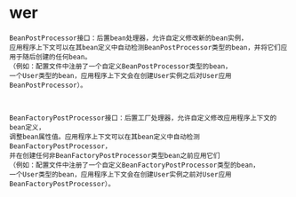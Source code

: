 #   wer 
    BeanPostProcessor接口：后置bean处理器，允许自定义修改新的bean实例，
    应用程序上下文可以在其bean定义中自动检测BeanPostProcessor类型的bean，并将它们应用于随后创建的任何bean。
    （例如：配置文件中注册了一个自定义BeanPostProcessor类型的bean，
    一个User类型的bean，应用程序上下文会在创建User实例之后对User应用BeanPostProcessor）。
  
  
  
    BeanFactoryPostProcessor接口：后置工厂处理器，允许自定义修改应用程序上下文的bean定义，
    调整bean属性值。应用程序上下文可以在其bean定义中自动检测BeanFactoryPostProcessor，
    并在创建任何非BeanFactoryPostProcessor类型bean之前应用它们
    （例如：配置文件中注册了一个自定义BeanFactoryPostProcessor类型的bean，
    一个User类型的bean，应用程序上下文会在创建User实例之前对User应用BeanFactoryPostProcessor）。
    
